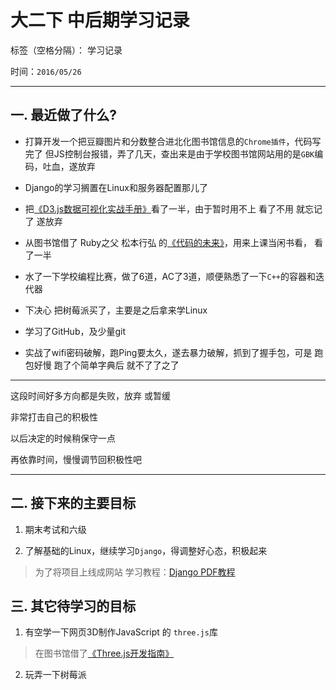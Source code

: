 # 大二下 中后期学习记录

标签（空格分隔）： 学习记录



时间：`2016/05/26`

---
## 一. 最近做了什么?





* 打算开发一个把豆瓣图片和分数整合进北化图书馆信息的`Chrome插件`，代码写完了 但JS控制台报错，弄了几天，查出来是由于学校图书馆网站用的是`GBK`编码，吐血，遂放弃

* Django的学习搁置在Linux和服务器配置那儿了 

* 把[《D3.js数据可视化实战手册》](https://book.douban.com/subject/26256865/)看了一半，由于暂时用不上 看了不用 就忘记了 遂放弃

* 从图书馆借了 Ruby之父 松本行弘  的[《代码的未来》](https://book.douban.com/subject/24536403/)，用来上课当闲书看， 看了一半

* 水了一下学校编程比赛，做了6道，AC了3道，顺便熟悉了一下`C++`的容器和迭代器

* 下决心 把树莓派买了，主要是之后拿来学Linux

* 学习了GitHub，及少量git

* 实战了wifi密码破解，跑Ping要太久，遂去暴力破解，抓到了握手包，可是 跑包好慢 跑了个简单字典后 就不了了之了

---
这段时间好多方向都是失败，放弃 或暂缓

非常打击自己的积极性

以后决定的时候稍保守一点

再依靠时间，慢慢调节回积极性吧

---


## 二. 接下来的主要目标

1. 期末考试和六级

2. 了解基础的Linux，继续学习`Django`，得调整好心态，积极起来
 > 为了将项目上线成网站
 > 学习教程：[Django PDF教程](http://pan.baidu.com/s/1miB1wGo)

## 三. 其它待学习的目标
1. 有空学一下网页3D制作JavaScript 的 `three.js`库
 > 在图书馆借了[《Three.js开发指南》](https://book.douban.com/subject/26349497/)
2. 玩弄一下树莓派


